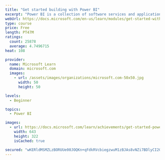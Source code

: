 ```yaml
---
title: "Get started building with Power BI"
excerpt: "Power BI is a collection of software services and applications that let you connect to all sorts of data sources and create compelling visuals and reports. You can benefit from receiving those reports, or you can share them with others inside or outside your organization. Learn the basics of Power BI, how its services and applications work together, and how they can be used to create or experience compelling visuals and analytics based on your data."
webUrl: https://docs.microsoft.com/en-us/learn/modules/get-started-with-power-bi/
type: course
price: Free
length: PT47M
ratings:
  count: 25878
  average: 4.7496715
heat: 108

provider:
  name: Microsoft Learn
  domain: microsoft.com
  images:
    - url: /assets/images/organizations/microsoft.com-50x50.jpg
      width: 50
      height: 50

levels:
  - Beginner

topics:
  - Power BI

images:
  - url: https://docs.microsoft.com/learn/achievements/get-started-power-bi-social.png
    width: 643
    height: 322
    isCached: true

secured: "wKERldMSMZLzBORUUe00JOQKn+qFdkRVcbiegzwuM1zBJAs8vNZi7BDlyCI2GXRDfpFzcfuSVY5ZOy8Kd+4ttqKBJdAQtP83RXq/8XkBPmKz93JZWpnzw3oItH1dnBQCWm2VW2cbv9Ravjw7UxZtt+YEL1nGdu5CUx0cmzpNHra6xXG5A2P/u/NvpSTPHBwXDeD89l+TL2ntnWdJ4xS9TGdP0z6Cihd5jPLakvSyPA80+yjrwywaaqPTMXB6acDxLAz2bMzqm8Ml1AJ0G+QimKIsYRjXl7Bb5U4SK1a1SavoPGUas41LWDQM9izJ5XFf7Z933V5wT+LKH9Tv4ebrKA7AgkcCn6jTcOl7+F0eOIvGFhntNSJT20Mg8JGsC96Of4jXQzcaOHcLsULIdeLF9WDcUw8VhbCl/JOlC2P7/qqlI5yBquxnDiGx5K1RfpO5;QdJB8t9t98xCC4FxWk0lkQ=="
---
```



